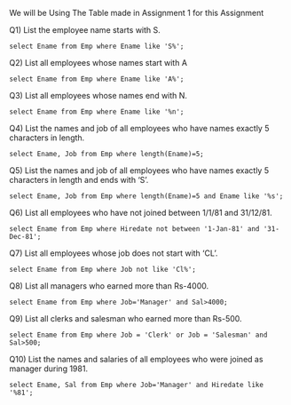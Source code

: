 We will be Using The Table made in Assignment 1 for this Assignment

Q1) List the employee name starts with S.
```
select Ename from Emp where Ename like 'S%';
```

Q2) List all employees whose names start with A
```
select Ename from Emp where Ename like 'A%';
```

Q3) List all employees whose names end with N.
```
select Ename from Emp where Ename like '%n';
```

Q4) List the names and job of all employees who have names exactly 5 characters in length.
```
select Ename, Job from Emp where length(Ename)=5;
```

Q5) List the names and job of all employees who have names exactly 5 characters in length and ends with ‘S’.
```
select Ename, Job from Emp where length(Ename)=5 and Ename like '%s';
```

Q6) List all employees who have not joined between 1/1/81 and 31/12/81.
```
select Ename from Emp where Hiredate not between '1-Jan-81' and '31-Dec-81';
```

Q7) List all employees whose job does not start with ‘CL’.
```
select Ename from Emp where Job not like 'Cl%';
```

Q8) List all managers who earned more than Rs-4000.
```
select Ename from Emp where Job='Manager' and Sal>4000;
```

Q9) List all clerks and salesman who earned more than Rs-500.
```
select Ename from Emp where Job = 'Clerk' or Job = 'Salesman' and Sal>500;
```

Q10) List the names and salaries of all employees who were joined as manager during 1981.
```
select Ename, Sal from Emp where Job='Manager' and Hiredate like '%81';
```